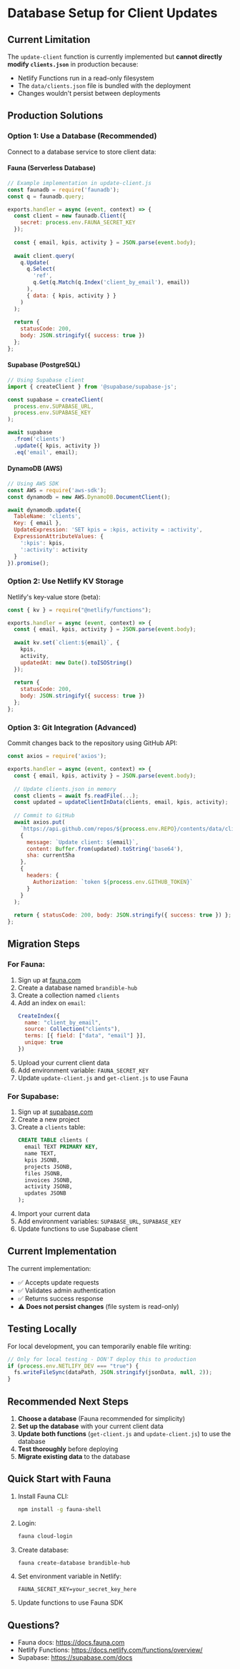 # Database Setup for Client Updates

## Current Limitation

The `update-client` function is currently implemented but **cannot directly modify `clients.json`** in production because:
- Netlify Functions run in a read-only filesystem
- The `data/clients.json` file is bundled with the deployment
- Changes wouldn't persist between deployments

## Production Solutions

### Option 1: Use a Database (Recommended)

Connect to a database service to store client data:

#### Fauna (Serverless Database)

```javascript
// Example implementation in update-client.js
const faunadb = require('faunadb');
const q = faunadb.query;

exports.handler = async (event, context) => {
  const client = new faunadb.Client({
    secret: process.env.FAUNA_SECRET_KEY
  });
  
  const { email, kpis, activity } = JSON.parse(event.body);
  
  await client.query(
    q.Update(
      q.Select(
        'ref',
        q.Get(q.Match(q.Index('client_by_email'), email))
      ),
      { data: { kpis, activity } }
    )
  );
  
  return {
    statusCode: 200,
    body: JSON.stringify({ success: true })
  };
};
```

#### Supabase (PostgreSQL)

```javascript
// Using Supabase client
import { createClient } from '@supabase/supabase-js';

const supabase = createClient(
  process.env.SUPABASE_URL,
  process.env.SUPABASE_KEY
);

await supabase
  .from('clients')
  .update({ kpis, activity })
  .eq('email', email);
```

#### DynamoDB (AWS)

```javascript
// Using AWS SDK
const AWS = require('aws-sdk');
const dynamodb = new AWS.DynamoDB.DocumentClient();

await dynamodb.update({
  TableName: 'clients',
  Key: { email },
  UpdateExpression: 'SET kpis = :kpis, activity = :activity',
  ExpressionAttributeValues: {
    ':kpis': kpis,
    ':activity': activity
  }
}).promise();
```

### Option 2: Use Netlify KV Storage

Netlify's key-value store (beta):

```javascript
const { kv } = require("@netlify/functions");

exports.handler = async (event, context) => {
  const { email, kpis, activity } = JSON.parse(event.body);
  
  await kv.set(`client:${email}`, {
    kpis,
    activity,
    updatedAt: new Date().toISOString()
  });
  
  return {
    statusCode: 200,
    body: JSON.stringify({ success: true })
  };
};
```

### Option 3: Git Integration (Advanced)

Commit changes back to the repository using GitHub API:

```javascript
const axios = require('axios');

exports.handler = async (event, context) => {
  const { email, kpis, activity } = JSON.parse(event.body);
  
  // Update clients.json in memory
  const clients = await fs.readFile(...);
  const updated = updateClientInData(clients, email, kpis, activity);
  
  // Commit to GitHub
  await axios.put(
    `https://api.github.com/repos/${process.env.REPO}/contents/data/clients.json`,
    {
      message: `Update client: ${email}`,
      content: Buffer.from(updated).toString('base64'),
      sha: currentSha
    },
    {
      headers: {
        Authorization: `token ${process.env.GITHUB_TOKEN}`
      }
    }
  );
  
  return { statusCode: 200, body: JSON.stringify({ success: true }) };
};
```

## Migration Steps

### For Fauna:

1. Sign up at [fauna.com](https://fauna.com)
2. Create a database named `brandible-hub`
3. Create a collection named `clients`
4. Add an index on `email`:
   ```javascript
   CreateIndex({
     name: "client_by_email",
     source: Collection("clients"),
     terms: [{ field: ["data", "email"] }],
     unique: true
   })
   ```
5. Upload your current client data
6. Add environment variable: `FAUNA_SECRET_KEY`
7. Update `update-client.js` and `get-client.js` to use Fauna

### For Supabase:

1. Sign up at [supabase.com](https://supabase.com)
2. Create a new project
3. Create a `clients` table:
   ```sql
   CREATE TABLE clients (
     email TEXT PRIMARY KEY,
     name TEXT,
     kpis JSONB,
     projects JSONB,
     files JSONB,
     invoices JSONB,
     activity JSONB,
     updates JSONB
   );
   ```
4. Import your current data
5. Add environment variables: `SUPABASE_URL`, `SUPABASE_KEY`
6. Update functions to use Supabase client

## Current Implementation

The current implementation:
- ✅ Accepts update requests
- ✅ Validates admin authentication
- ✅ Returns success response
- ⚠️ **Does not persist changes** (file system is read-only)

## Testing Locally

For local development, you can temporarily enable file writing:

```javascript
// Only for local testing - DON'T deploy this to production
if (process.env.NETLIFY_DEV === "true") {
  fs.writeFileSync(dataPath, JSON.stringify(jsonData, null, 2));
}
```

## Recommended Next Steps

1. **Choose a database** (Fauna recommended for simplicity)
2. **Set up the database** with your current client data
3. **Update both functions** (`get-client.js` and `update-client.js`) to use the database
4. **Test thoroughly** before deploying
5. **Migrate existing data** to the database

## Quick Start with Fauna

1. Install Fauna CLI:
   ```bash
   npm install -g fauna-shell
   ```

2. Login:
   ```bash
   fauna cloud-login
   ```

3. Create database:
   ```bash
   fauna create-database brandible-hub
   ```

4. Set environment variable in Netlify:
   ```
   FAUNA_SECRET_KEY=your_secret_key_here
   ```

5. Update functions to use Fauna SDK

## Questions?

- Fauna docs: https://docs.fauna.com
- Netlify Functions: https://docs.netlify.com/functions/overview/
- Supabase: https://supabase.com/docs

